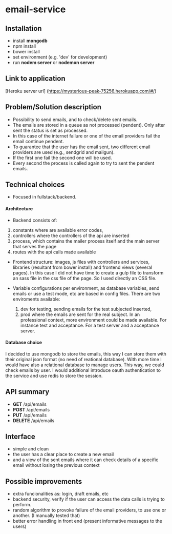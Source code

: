 # email-service

## Installation
- install **mongodb**
- npm install
- bower install
- set environment (e.g. 'dev' for development)
- run **nodem server** or **nodemon server**


## Link to application
[Heroku server url] (https://mysterious-peak-75256.herokuapp.com/#/)


## Problem/Solution description
- Possibility to send emails, and to check/delete sent emails.
- The emails are stored in a queue as not processed (pendent). Only after sent the status is set as processed.
- In this case of the internet failure or one of the email providers fail the email continue pendent.
- To guarantee that the user has the email sent, two different email providers are used (e.g., sendgrid and mailgun). 
- If the first one fail the second one will be used. 
- Every second the process is called again to try to sent the pendent emails.

## Technical choices
- Focused in fullstack/backend.

#### Architecture 
- Backend consists of:
1) constants where are available error codes,
2) controllers where the controllers of the api are inserted
3) process, which contains the mailer process itself and the main server that serves the page
4) routes with the api calls made available

- Frontend structure: images, js files with controllers and services, libraries (resultant from bower install) and frontend views (several pages).
In this case I did not have time to create a gulp file to transform an sass file in the css file of the page. So I used directly an CSS file.

- Variable configurations per environment, as database variables, send emails or use a test mode, etc are based in config files. There are two enviroments available: 
    1) dev for testing, sending emails for the test subjected inserted, 
    2) prod where the emails are sent for the real subject.
In an professional context, more environment could be made available. For instance test and acceptance. For a test server and a acceptance server.
 
#### Database choice 
I decided to use mongodb to store the emails, this way I can store them with their original json format (no need of reational database).
With more time I would have also a relational database to manage users. This way, we could check emails by user. 
I would additional introduce oauth authentication to the service and use redis to store the session. 

## API summary
- **GET** /api/emails
- **POST** /api/emails
- **PUT** /api/emails
- **DELETE** /api/emails

## Interface
- simple and clean
- the user has a clear place to create a new email 
- and a view of the sent emails where it can check details of a specific email without losing the previous context

## Possible improvements
- extra funcionalities as: login, draft emails, etc
- backend security, verify if the user can access the data calls is trying to perform.
- random algorithm to provoke failure of the email providers, to use one or another. (I manually tested that)
- better error handling in front end (present informative messages to the users)
